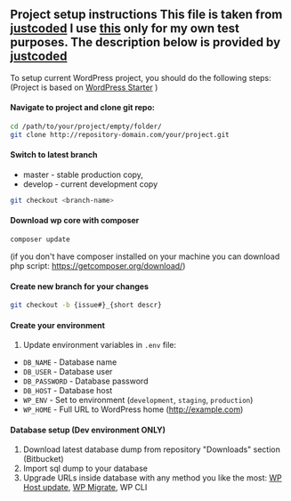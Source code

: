 Project setup instructions
This file is taken from [justcoded](https://github.com/justcoded/wordpress-starter)
I use [this](https://github.com/justcoded/wordpress-starter) only for my own test purposes.
The description below is provided by [justcoded](https://github.com/justcoded/)
---
To setup current WordPress project, you should do the following steps:
(Project is based on [WordPress Starter](https://github.com/justcoded/wordpress-starter)
)

#### Navigate to project and clone git repo:

```bash
cd /path/to/your/project/empty/folder/
git clone http://repository-domain.com/your/project.git
```

#### Switch to latest branch 

* master - stable production copy, 
* develop - current development copy

```bash
git checkout <branch-name>
```

#### Download wp core with composer
```bash
composer update
```
(if you don't have composer installed on your machine you can download php script: https://getcomposer.org/download/)
 
#### Create new branch for your changes
```bash
git checkout -b {issue#}_{short descr}
```

#### Create your environment

1. Update environment variables in `.env`  file:
  * `DB_NAME` - Database name
  * `DB_USER` - Database user
  * `DB_PASSWORD` - Database password
  * `DB_HOST` - Database host
  * `WP_ENV` - Set to environment (`development`, `staging`, `production`)
  * `WP_HOME` - Full URL to WordPress home (http://example.com)

#### Database setup (Dev environment ONLY)

1. Download latest database dump from repository "Downloads" section (Bitbucket)
2. Import sql dump to your database
3. Upgrade URLs inside database with any method you like the most: [WP Host update](https://github.com/justcoded/wp-host-update), [WP Migrate](https://wordpress.org/plugins/wp-migrate-db/), WP CLI
